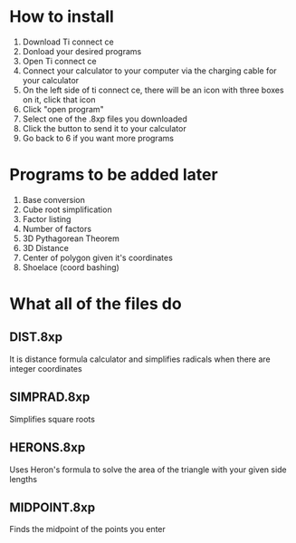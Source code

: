 # How to install
1. Download Ti connect ce
2. Donload your desired programs
3. Open Ti connect ce
4. Connect your calculator to your computer via the charging cable for your calculator
5. On the left side of ti connect ce, there will be an icon with three boxes on it, click that icon
6. Click "open program"
7. Select one of the .8xp files you downloaded
8. Click the button to send it to your calculator
9. Go back to 6 if you want more programs

# Programs to be added later
1. Base conversion
2. Cube root simplification
3. Factor listing
4. Number of factors
5. 3D Pythagorean Theorem
6. 3D Distance
7. Center of polygon given it's coordinates
8. Shoelace (coord bashing)

# What all of the files do
## DIST.8xp
It is distance formula calculator and simplifies radicals when there are integer coordinates
## SIMPRAD.8xp
Simplifies square roots
## HERONS.8xp
Uses Heron's formula to solve the area of the triangle with your given side lengths
## MIDPOINT.8xp
Finds the midpoint of the points you enter
